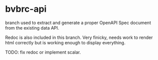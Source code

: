 # bvbrc-api

branch used to extract and generate a proper OpenAPI Spec document from the existing data API.

Redoc is also included in this branch. Very finicky, needs work to render html correctly but is working enough to display everything.

TODO: fix redoc or implement scalar.